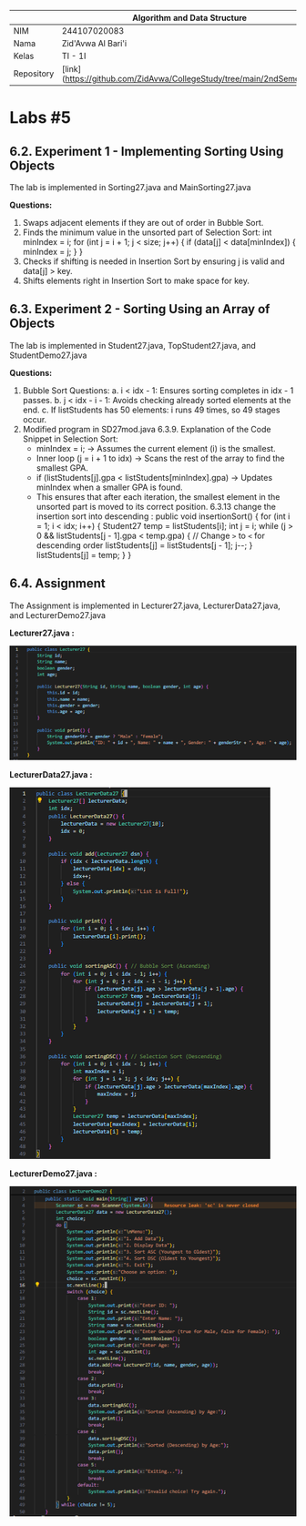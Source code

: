 |  | Algorithm and Data Structure |
|--|--|
| NIM |  244107020083|
| Nama |  Zid'Avwa Al Bari'i |
| Kelas | TI - 1I |
| Repository | [link] (https://github.com/ZidAvwa/CollegeStudy/tree/main/2ndSemester) |

# Labs #5

## 6.2. Experiment 1 - Implementing Sorting Using Objects

The lab is implemented in Sorting27.java and MainSorting27.java

**Questions:**
1. Swaps adjacent elements if they are out of order in Bubble Sort.
2. Finds the minimum value in the unsorted part of Selection Sort:
int minIndex = i;
for (int j = i + 1; j < size; j++) {
    if (data[j] < data[minIndex]) {
        minIndex = j;
    }
}
3. Checks if shifting is needed in Insertion Sort by ensuring j is valid and data[j] > key.
4. Shifts elements right in Insertion Sort to make space for key.

## 6.3. Experiment 2 - Sorting Using an Array of Objects

The lab is implemented in Student27.java, TopStudent27.java, and StudentDemo27.java

**Questions:**
1. Bubble Sort Questions:
    a. i < idx - 1: Ensures sorting completes in idx - 1 passes.
    b. j < idx - i - 1: Avoids checking already sorted elements at the end.
    c. If listStudents has 50 elements: i runs 49 times, so 49 stages occur.
2. Modified program in SD27mod.java
6.3.9. Explanation of the Code Snippet in Selection Sort:
    - minIndex = i; → Assumes the current element (i) is the smallest.
    - Inner loop (j = i + 1 to idx) → Scans the rest of the array to find the smallest GPA.
    - if (listStudents[j].gpa < listStudents[minIndex].gpa) → Updates minIndex when a smaller GPA is found.
    - This ensures that after each iteration, the smallest element in the unsorted part is moved to its correct position.
6.3.13 change the insertion sort into descending :
public void insertionSort() {
    for (int i = 1; i < idx; i++) {
        Student27 temp = listStudents[i];
        int j = i;
        while (j > 0 && listStudents[j - 1].gpa < temp.gpa) { // Change `>` to `<` for descending order
            listStudents[j] = listStudents[j - 1];
            j--;
        }
        listStudents[j] = temp;
    }
}

## 6.4. Assignment

The Assignment is implemented in Lecturer27.java, LecturerData27.java, and LecturerDemo27.java

**Lecturer27.java :**

![Screenshot](img/Lecturer27.png)

**LecturerData27.java :**

![Screenshot](img/LecturerData27.png)

**LecturerDemo27.java :**

![Screenshot](img/LecturerDemo27.png)

